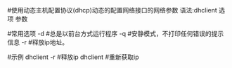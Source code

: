 #使用动态主机配置协议(dhcp)动态的配置网络接口的网络参数
语法:dhclient 选项 参数

#常用选项
-d		#总是以前台方式运行程序
-q		#安静模式，不打印任何错误的提示信息
-r		#释放ip地址。

#示例
dhclient -r	#释放ip
dhclient	#重新获取ip
